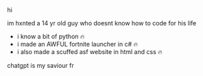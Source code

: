 hi

im hxnted a 14 yr old guy who doesnt know how to code for his life

- i know a bit of python 🔥
- i made an AWFUL fortnite launcher in c# 🔥
- i also made a scuffed asf website in html and css 🔥

chatgpt is my saviour fr
